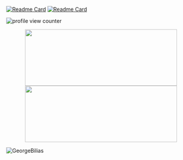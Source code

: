 [![Readme Card](https://img.shields.io/badge/Gmail-D14836?style=for-the-badge&logo=gmail&logoColor=white)](mailto:georgebiliasgr@gmail.com)
[![Readme Card](https://img.shields.io/badge/LinkedIn-0077B5?style=for-the-badge&logo=linkedin&logoColor=white)](https://www.linkedin.com/in/george-bilias-02/)

<img src='https://komarev.com/ghpvc/?username=GeorgeBilias&color=blue' alt='profile view counter' title='profile view counter'>

<p align="center">
<a href="https://git.io/streak-stats">
  <img height="150px" width="405px" align="center" src="https://github-readme-streak-stats.herokuapp.com/?user=GeorgeBilias&hide_border=true&fire=FF5A5F&stroke=FF5A5F&background=00000000&ring=E5DFFF&sideNums=FF5A5F&sideLabels=C197BA&currStreakLabel=ECCFF5&currStreakNum=ECCFF5&dates=FCE544" />
</a>
<a href="https://github.com/anuraghazra/github-readme-stats">
  <img height ="150px" width="405px" align="center" src="https://github-readme-stats.vercel.app/api/top-langs/?username=GeorgeBilias&langs_count=6&layout=compact&title_color=FF5A5F&text_color=E5DFFF&bg_color=00000000&hide_border=true&hide_title=true" />
</a>
  <p><img align="center" src="https://github-readme-stats.vercel.app/api?username=GeorgeBilias&show_icons=true&theme=dracula&bg_color=091216&hide_border=true&locale=en" alt="GeorgeBilias" /></p>
</p>
